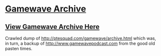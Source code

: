 # [Gamewave Archive](https://gamewave-archive.netlify.app/)

## [View Gamewave Archive Here](https://gamewave-archive.netlify.app/)

Crawled dump of http://ptesquad.com/gamewave/archive.html which was, in turn, a backup of http://www.gamewavepodcast.com from the good old pasten times.
